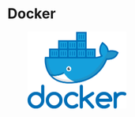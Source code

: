# Docker

<figure><img src="../.gitbook/assets/docker-logo.png" alt="" width="201"><figcaption></figcaption></figure>
